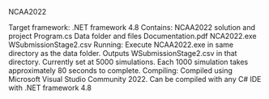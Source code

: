 NCAA2022

Target framework:
  .NET framework 4.8
Contains:
  NCAA2022 solution and project
  Program.cs
  Data folder and files
  Documentation.pdf
  NCA2022.exe
  WSubmissionStage2.csv
Running:
  Execute NCAA2022.exe in same directory as the data folder. Outputs WSubmissionStage2.csv in that directory. Currently set at 5000 simulations. Each 1000 simulation takes approximately 80 seconds to complete.
Compiling:
  Compiled using Microsoft Visual Studio Community 2022. Can be compiled with any C# IDE with .NET framework 4.8
 